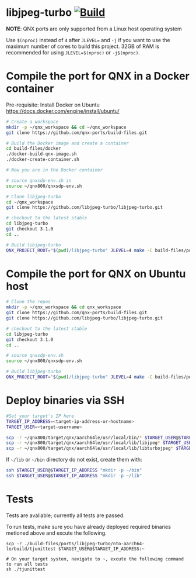 # libjpeg-turbo [![Build](https://github.com/qnx-ports/build-files/actions/workflows/libjpeg-turbo.yml/badge.svg)](https://github.com/qnx-ports/build-files/actions/workflows/libjpeg-turbo.yml)

**NOTE**: QNX ports are only supported from a Linux host operating system

Use `$(nproc)` instead of `4` after `JLEVEL=` and `-j` if you want to use the maximum number of cores to build this project.
32GB of RAM is recommended for using `JLEVEL=$(nproc)` or `-j$(nproc)`.

# Compile the port for QNX in a Docker container

Pre-requisite: Install Docker on Ubuntu https://docs.docker.com/engine/install/ubuntu/
```bash
# Create a workspace
mkdir -p ~/qnx_workspace && cd ~/qnx_workspace
git clone https://github.com/qnx-ports/build-files.git

# Build the Docker image and create a container
cd build-files/docker
./docker-build-qnx-image.sh
./docker-create-container.sh

# Now you are in the Docker container

# source qnxsdp-env.sh in
source ~/qnx800/qnxsdp-env.sh

# Clone libjpeg-turbo
cd ~/qnx_workspace
git clone https://github.com/libjpeg-turbo/libjpeg-turbo.git

# checkout to the latest stable
cd libjpeg-turbo
git checkout 3.1.0
cd ..

# Build libjpeg-turbo
QNX_PROJECT_ROOT="$(pwd)/libjpeg-turbo" JLEVEL=4 make -C build-files/ports/libjpeg-turbo install
```

# Compile the port for QNX on Ubuntu host
```bash
# Clone the repos
mkdir -p ~/qnx_workspace && cd qnx_workspace
git clone https://github.com/qnx-ports/build-files.git
git clone https://github.com/libjpeg-turbo/libjpeg-turbo.git

# checkout to the latest stable
cd libjpeg-turbo
git checkout 3.1.0
cd ..

# source qnxsdp-env.sh
source ~/qnx800/qnxsdp-env.sh

# Build libjpeg-turbo
QNX_PROJECT_ROOT="$(pwd)/libjpeg-turbo" JLEVEL=4 make -C build-files/ports/libjpeg-turbo install
```

# Deploy binaries via SSH
```bash
#Set your target's IP here
TARGET_IP_ADDRESS=<target-ip-address-or-hostname>
TARGET_USER=<target-username>

scp -r ~/qnx800/target/qnx/aarch64le/usr/local/bin/* $TARGET_USER@$TARGET_IP_ADDRESS:~/bin
scp -r ~/qnx800/target/qnx/aarch64le/usr/local/lib/libjpeg* $TARGET_USER@$TARGET_IP_ADDRESS:~/lib
scp -r ~/qnx800/target/qnx/aarch64le/usr/local/lib/libturbojpeg* $TARGET_USER@$TARGET_IP_ADDRESS:~/lib
```

If `~/lib` or `~/bin` directory do not exist, create them with:
```bash
ssh $TARGET_USER@$TARGET_IP_ADDRESS "mkdir -p ~/bin"
ssh $TARGET_USER@$TARGET_IP_ADDRESS "mkdir -p ~/lib"
````

# Tests
Tests are avaliable; currently all tests are passed.

To run tests, make sure you have already deployed required binaries metioned above and excute the following.
```base
scp -r ./build-files/ports/libjpeg-turbo/nto-aarch64-le/build/tjunittest $TARGET_USER@$TARGET_IP_ADDRESS:~

# On your target system, navigate to ~, excute the following command to run all tests
sh ./tjunittest

```
